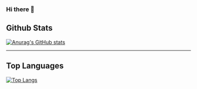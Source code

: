 ### Hi there 👋

## Github Stats
[![Anurag's GitHub stats](https://github-readme-stats.vercel.app/api?username=oriontech15&hide=stars,prs)](https://github.com/oriontech15/github-readme-stats)

---

## Top Languages
[![Top Langs](https://github-readme-stats.vercel.app/api/top-langs/?username=oriontech15)](https://github.com/oriontech15/github-readme-stats)

<!-- GITHUB_SUMMARY_START -->

<!-- GITHUB_SUMMARY_END -->

<!--
**oriontech15/oriontech15** is a ✨ _special_ ✨ repository because its `README.md` (this file) appears on your GitHub profile.

Here are some ideas to get you started:

- 🔭 I’m currently working on ...
- 🌱 I’m currently learning ...
- 👯 I’m looking to collaborate on ...
- 🤔 I’m looking for help with ...
- 💬 Ask me about ...
- 📫 How to reach me: ...
- 😄 Pronouns: ...
- ⚡ Fun fact: ...
-->
